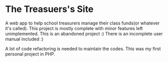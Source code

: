 # The Treasuers's Site
A web app to help school treasurers manage their class funds(or whatever it's called). This project is mostly complete with minor features left unimplemented.
This is an abandoned project :)
There is an incomplete user manual included :)

A lot of code refactoring is needed to maintain the codes. This was my first personal project in PHP.
